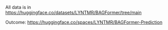 All data is in https://huggingface.co/datasets/LYNTMR/BAGFormer/tree/main

Outcome: https://huggingface.co/spaces/LYNTMR/BAGFormer-Prediction

